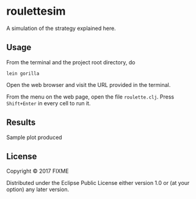 # roulettesim

A simulation of the strategy explained here.

## Usage

From the terminal and the project root directory, do
```
lein gorilla
```
Open the web browser and visit the URL provided in the terminal.

From the menu on the web page, open the file ```roulette.clj```. Press ```Shift+Enter``` in every cell to run it.

## Results

Sample plot produced



## License

Copyright © 2017 FIXME

Distributed under the Eclipse Public License either version 1.0 or (at
your option) any later version.
